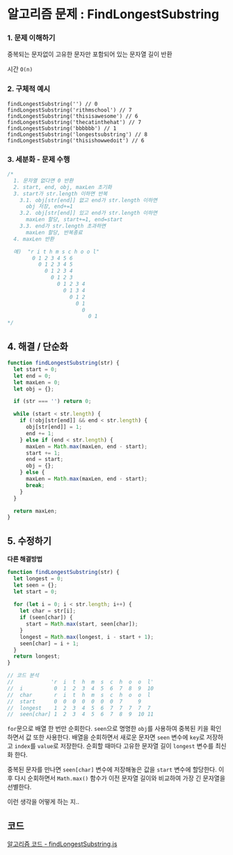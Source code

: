 # 알고리즘 문제 : FindLongestSubstring

### 1. 문제 이해하기
중복되는 문자없이 고유한 문자만 포함되어 있는 문자열 길이 반환

시간 `O(n)`

### 2. 구체적 예시
```
findLongestSubstring('') // 0
findLongestSubstring('rithmschool') // 7
findLongestSubstring('thisisawesome') // 6
findLongestSubstring('thecatinthehat') // 7
findLongestSubstring('bbbbbb') // 1
findLongestSubstring('longestsubstring') // 8
findLongestSubstring('thisishowwedoit') // 6
```

### 3. 세분화 - 문제 수행
```javascript
/*
  1. 문자열 없다면 0 반환
  2. start, end, obj, maxLen 초기화
  3. start가 str.length 이하면 반복
    3.1. obj[str[end]] 없고 end가 str.length 이하면
      obj 저장, end+=1
    3.2. obj[str[end]] 있고 end가 str.length 이하면 
      maxLen 할당, start+=1, end=start
    3.3. end가 str.length 초과하면
      maxLen 할당, 반복종료
  4. maxLen 반환

  예)  "r i t h m s c h o o l"
        0 1 2 3 4 5 6
          0 1 2 3 4 5 
            0 1 2 3 4 
              0 1 2 3 
                0 1 2 3 4
                  0 1 3 4 
                    0 1 2 
                      0 1
                        0
                          0 1
*/
```

## 4. 해결 / 단순화
```javascript
function findLongestSubstring(str) {
  let start = 0;
  let end = 0;
  let maxLen = 0;
  let obj = {};

  if (str === '') return 0;

  while (start < str.length) {
    if (!obj[str[end]] && end < str.length) {
      obj[str[end]] = 1;
      end += 1;
    } else if (end < str.length) {
      maxLen = Math.max(maxLen, end - start);
      start += 1;
      end = start;
      obj = {};
    } else {
      maxLen = Math.max(maxLen, end - start);
      break;
    }
  }

  return maxLen;
}
```

## 5. 수정하기
**다른 해결방법**
```javascript
function findLongestSubstring(str) {
  let longest = 0;
  let seen = {};
  let start = 0;
 
  for (let i = 0; i < str.length; i++) {
    let char = str[i];
    if (seen[char]) {
      start = Math.max(start, seen[char]);
    }
    longest = Math.max(longest, i - start + 1);
    seen[char] = i + 1;
  }
  return longest;
}
```    
```javascript
// 코드 분석
//            'r  i  t  h  m  s  c  h  o  o  l'
//  i          0  1  2  3  4  5  6  7  8  9  10
//  char       r  i  t  h  m  s  c  h  o  o  l
//  start      0  0  0  0  0  0  0  7     9    
//  longest    1  2  3  4  5  6  7  7  7  7  7
//  seen[char] 1  2  3  4  5  6  7  8  9  10 11
```
`for`문으로 배열 한 번만 순회한다. `seen`으로 명명한 `obj`를 사용하여 중복된 키을 확인하면서 값 또한 사용한다. 배열을 순회하면서 새로운 문자면 `seen` 변수에 `key`로 저장하고 `index`를 `value`로 저장한다. 순회할 때마다 고유한 문자열 길이 `longest` 변수를 최신화 한다.    

중복된 문자를 만나면 `seen[char]` 변수에 저장해놓은 값을 `start` 변수에 할당한다. 이후 다시 순회하면서 `Math.max()` 함수가 이전 문자열 길이와 비교하여 가장 긴 문자열을 선별한다.   

이런 생각을 어떻게 하는 지..

## 코드
[알고리즘 코드 - findLongestSubstring.js](../../algorithm/problem/(re)findLongestSubstring.js.js)